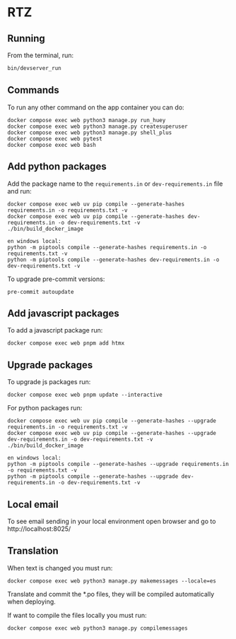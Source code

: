 # RTZ


## Running

From the terminal, run:

```bash
bin/devserver_run
```

## Commands

To run any other command on the app container you can do:

    docker compose exec web python3 manage.py run_huey
    docker compose exec web python3 manage.py createsuperuser
    docker compose exec web python3 manage.py shell_plus
    docker compose exec web pytest
    docker compose exec web bash

## Add python packages

Add the package name to the `requirements.in` or `dev-requirements.in` file and run:

    docker compose exec web uv pip compile --generate-hashes requirements.in -o requirements.txt -v
    docker compose exec web uv pip compile --generate-hashes dev-requirements.in -o dev-requirements.txt -v
    ./bin/build_docker_image

    en windows local:
    python -m piptools compile --generate-hashes requirements.in -o requirements.txt -v
    python -m piptools compile --generate-hashes dev-requirements.in -o dev-requirements.txt -v

To upgrade pre-commit versions:

    pre-commit autoupdate

## Add javascript packages

To add a javascript package run:

    docker compose exec web pnpm add htmx

## Upgrade packages

To upgrade js packages run:

    docker compose exec web pnpm update --interactive

For python packages run:

    docker compose exec web uv pip compile --generate-hashes --upgrade requirements.in -o requirements.txt -v
    docker compose exec web uv pip compile --generate-hashes --upgrade dev-requirements.in -o dev-requirements.txt -v
    ./bin/build_docker_image

    en windows local:
    python -m piptools compile --generate-hashes --upgrade requirements.in -o requirements.txt -v
    python -m piptools compile --generate-hashes --upgrade dev-requirements.in -o dev-requirements.txt -v

## Local email

To see email sending in your local environment open browser and go to http://localhost:8025/

## Translation

When text is changed you must run:

    docker compose exec web python3 manage.py makemessages --locale=es

Translate and commit the *.po files, they will be compiled automatically when deploying.

If want to compile the files locally you must run:

    docker compose exec web python3 manage.py compilemessages
